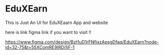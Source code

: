 # EduXEarn

This is Just An UI for EduXEaarn App and website

here is link figma link if you want to visit !!

https://www.figma.com/design/Bzt1uD1rFNfixzApsgDfaq/EduXEarn?node-id=32-75&t=55XComRE9lRDi1jF-1
